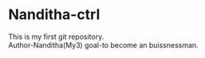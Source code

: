 # Nanditha-ctrl
This is my first git repository.
<br>
Author-Nanditha(My3)
goal-to become an buissnessman.
